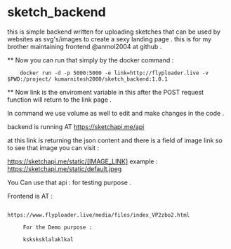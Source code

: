 # sketch_backend
this is simple backend written for uploading sketches that can be used by websites as svg's/images to create a sexy landing page . this is for my brother maintaining frontend @anmol2004 at github .



**   Now you can run that simply  by the docker command :

		docker run -d -p 5000:5000 -e link=http://flyploader.live -v $PWD:/project/ kumarnitesh2000/sketch_backend:1.0.1
**
Now link is the enviroment variable in this after the POST request function will return to the link page .

In command we use volume as well to edit and make changes in the code .


backend is running AT https://sketchapi.me/api

at this link is returning the json content and there is a field of image link so to see that image you can visit :

https://sketchapi.me/static/[IMAGE_LINK]
example :
https://sketchapi.me/static/default.jpeg

You Can use that api : for testing purpose .

Frontend is AT : 


                 https://www.flyploader.live/media/files/index_VP2zbo2.html

		 For the Demo purpose : 

		 ksksksklalaklkal

